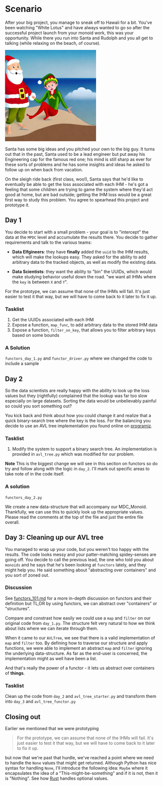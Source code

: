 # Scenario

After your big project, you manage to sneak off to Hawaii for a bit. You've been watching "White Lotus" and have always
wanted to go so after the successful project launch from your monoid work, this was your opportunity. While there you
run into Santa and Rudolph and you all get to talking (while relaxing on the
beach, of course).

<img height="300" src="../assets/santa_elf_beach.jpg" width="300"/>

Santa has some big ideas and you pitched your own to the big guy. It turns out that in the past, Santa used to be a
lead engineer but put away his Engineering cap for the famous red one; his mind is still sharp as ever for these sorts
of problems and he has some insights and ideas he asked to follow up on when back from vacation.

On the sleigh ride back (first class, woo!), Santa says that he'd like to eventually be able to get the loss associated
with each IHM - he's got a feeling that
some children are trying to game the system where they'd act good at home, but are bad outside; getting the IHM loss
would be a great first way to study this problem. You agree to spearhead this project and prototype it.

## Day 1

You decide to start with a small problem - your goal is to "intercept" the data at the `MPDC` level and accumulate the
results there. You decide to gather requirements and talk to the various teams:

- **Data Elfgineers**: they have **finally** added the `uuid` to the IHM results, which will make the lookups easy. They
  asked for the ability to add arbitrary data to the tracked objects, as well as modify the existing data.

- **Data Scientists**: they want the ability to "bin" the UUIDs, which would make studying behavior useful down the
  road. "we want all IHMs where the `key` is between `X` and `Y`".

For the prototype, we can assume that none of the IHMs will fail. It's just easier to test it that way, but we will have
to come back to it later to fix it up.

### Tasklist

1) Get the UUIDs associated with each IHM
2) Expose a function, `map_func`, to add arbitrary data to the stored IHM data
3) Expose a function, `filter_on_key`, that allows you to filter arbitrary keys based on some bounds

### A Solution

`functors_day_1.py` and `functor_driver.py` where we changed the code to include a sample

## Day 2

So the data scientists are really happy with the ability to look up the loss values but they (rightfully) complained
that the lookup was far too slow especially on large datasets. Sorting the data would be unbelievably painful so could
you sort something out?

You kick back and think about how you could change it and realize that a quick binary-search tree where the key is the
loss. For the balancing you decide to use an AVL tree implementation you found online
on [programiz](https://www.programiz.com/dsa/avl-tree).

### Tasklist

1) Modify the system to support a binary search tree. An implementation is provided in `avl_tree.py` which was modified
   for our problem.

**Note** This is the biggest change we will see in this section on functors so do try and follow along with the logic
in `day_2`. I'll mark out specific areas to take note of in the code itself.

### A solution

`functors_day_2.py`

We create a new data-structure that will accompany our MDC_Monoid. Thankfully, we can use this to quickly look up the
appropriate values. Please read the comments at the top of the file and just the entire file overall.

## Day 3: Cleaning up our AVL tree

You managed to wrap up your code, but you weren't too happy with the results. The code looks messy and your
patter-matching spidey-senses are going off. You decide to call the previous lead, the one who told you about `monoids`
and he says that he's been looking at `functors` lately, and they might help you. He said something about "abstracting
over containers" and you sort of zoned out.

### Discussion

See [functors_101.md](functors_101.md) for a more in-depth discussion on functors and their definition but TL;DR by
using functors, we can
abstract over "containers" or "structures".

Compare and constrast how easily we could use a `map` and `filter` on our original code from `day_1.py`. The structure
felt very natural to how we think about lists where we can iterate through them.

When it came to our `AVLTree`, we see that there is a valid implementation of `map` and `filter` too. By defining how to
traverse our structure and apply functions, we were able to implement an abstract `map` and `filter` ignoring the
underlying data-structure. As far as the end-user is concerned, the implementation might as well have been a list.

And that's really the power of a functor - it lets us abstract over containers of **things**.

### Tasklist

Clean up the code from `day_2` and `avl_tree_starter.py` and transform them into `day_3` and `avl_tree_functor.py`

## Closing out

Earlier we mentioned that we were prototyping

> For the prototype, we can assume that none of the IHMs will fail. It's just easier to test it that way, but we will
> have
> to come back to it later to fix it up.

but now that we're past that hurdle, we've reached a point where we need to handle the `None` values that might get
returned. Although Python has nice syntax for handling `None`, I'll introduce the following idea: `Maybe` where it
encapsulates the idea of a "This-might-be-something" and if it is not, then it is "Nothing". See
how [Rust](https://doc.rust-lang.org/std/option/) handles optional values.